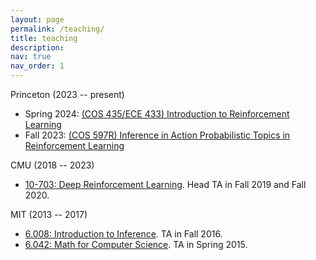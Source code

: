 ```yaml
---
layout: page
permalink: /teaching/
title: teaching
description: 
nav: true
nav_order: 1
---
```


Princeton (2023 -- present)
- Spring 2024: [(COS 435/ECE 433) Introduction to Reinforcement Learning](https://ben-eysenbach.github.io/intro-rl/)
- Fall 2023: [(COS 597R) Inference in Action Probabilistic Topics in Reinforcement Learning](https://ben-eysenbach.github.io/inference-action-f23/)

CMU (2018 -- 2023)
- [10-703: Deep Reinforcement Learning](https://cmudeeprl.github.io/703website/). Head TA in Fall 2019 and Fall 2020.

MIT (2013 -- 2017)
- [6.008: Introduction to Inference](http://web.mit.edu/6.008/www/). TA in Fall 2016.
- [6.042: Math for Computer Science](http://mit.edu/6.042/). TA in Spring 2015.
